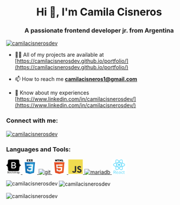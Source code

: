 <h1 align="center">Hi 👋, I'm Camila Cisneros</h1>
<h3 align="center">A passionate frontend developer jr. from Argentina</h3>

<p align="left"> <a href="https://github.com/ryo-ma/github-profile-trophy"><img src="https://github-profile-trophy.vercel.app/?username=camilacisnerosdev" alt="camilacisnerosdev" /></a> </p>

- 👨‍💻 All of my projects are available at [https://camilacisnerosdev.github.io/portfolio/](https://camilacisnerosdev.github.io/portfolio/)

- 📫 How to reach me **camilacisneros1@gmail.com**

- 📄 Know about my experiences [https://www.linkedin.com/in/camilacisnerosdev/](https://www.linkedin.com/in/camilacisnerosdev/)

<h3 align="left">Connect with me:</h3>
<p align="left">
<a href="https://linkedin.com/in/camilacisnerosdev" target="blank"><img align="center" src="https://raw.githubusercontent.com/rahuldkjain/github-profile-readme-generator/master/src/images/icons/Social/linked-in-alt.svg" alt="camilacisnerosdev" height="30" width="40" /></a>
</p>

<h3 align="left">Languages and Tools:</h3>
<p align="left"> <a href="https://getbootstrap.com" target="_blank" rel="noreferrer"> <img src="https://raw.githubusercontent.com/devicons/devicon/master/icons/bootstrap/bootstrap-plain-wordmark.svg" alt="bootstrap" width="40" height="40"/> </a> <a href="https://www.w3schools.com/css/" target="_blank" rel="noreferrer"> <img src="https://raw.githubusercontent.com/devicons/devicon/master/icons/css3/css3-original-wordmark.svg" alt="css3" width="40" height="40"/> </a> <a href="https://git-scm.com/" target="_blank" rel="noreferrer"> <img src="https://www.vectorlogo.zone/logos/git-scm/git-scm-icon.svg" alt="git" width="40" height="40"/> </a> <a href="https://www.w3.org/html/" target="_blank" rel="noreferrer"> <img src="https://raw.githubusercontent.com/devicons/devicon/master/icons/html5/html5-original-wordmark.svg" alt="html5" width="40" height="40"/> </a> <a href="https://developer.mozilla.org/en-US/docs/Web/JavaScript" target="_blank" rel="noreferrer"> <img src="https://raw.githubusercontent.com/devicons/devicon/master/icons/javascript/javascript-original.svg" alt="javascript" width="40" height="40"/> </a> <a href="https://mariadb.org/" target="_blank" rel="noreferrer"> <img src="https://www.vectorlogo.zone/logos/mariadb/mariadb-icon.svg" alt="mariadb" width="40" height="40"/> </a> <a href="https://reactjs.org/" target="_blank" rel="noreferrer"> <img src="https://raw.githubusercontent.com/devicons/devicon/master/icons/react/react-original-wordmark.svg" alt="react" width="40" height="40"/> </a> </p>

<p><img align="left" src="https://github-readme-stats.vercel.app/api/top-langs?username=camilacisnerosdev&show_icons=true&locale=en&layout=compact" alt="camilacisnerosdev" /></p>

<p>&nbsp;<img align="center" src="https://github-readme-stats.vercel.app/api?username=camilacisnerosdev&show_icons=true&locale=en" alt="camilacisnerosdev" /></p>

<p><img align="center" src="https://github-readme-streak-stats.herokuapp.com/?user=camilacisnerosdev&" alt="camilacisnerosdev" /></p>




